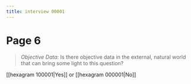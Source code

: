 ```yaml
---
title: interview 00001
---
```

# Page 6
> *Objective Data:* Is there objective data in the external, natural world that can bring some light to this question?

[[hexagram 100001|Yes]] or [[hexagram 000001|No]] 
